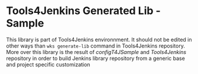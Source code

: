 # Tools4Jenkins Generated Lib - Sample

This library is part of Tools4Jenkins environnment. It should not be edited in other ways than `wks generate-lib` command in Tools4Jenkins repository. 
More over this library is the result of *configT4JSample* and *Tools4Jenkins* repository in order to build Jenkins library repository from a generic base and project specific customization 